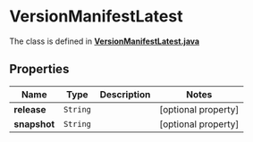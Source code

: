 

# VersionManifestLatest

The class is defined in **[VersionManifestLatest.java](../../src/main/java/org/openapitools/model/VersionManifestLatest.java)**

## Properties

Name | Type | Description | Notes
------------ | ------------- | ------------- | -------------
**release** | `String` |  |  [optional property]
**snapshot** | `String` |  |  [optional property]




